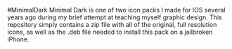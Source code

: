 #MinimalDark
Minimal Dark is one of two icon packs I made for IOS several years ago during my brief attempt at teaching myself graphic design. This repository simply contains a zip file with all of the original, full resolution icons, as well as the .deb file needed to install this pack on a jailbroken iPhone.

